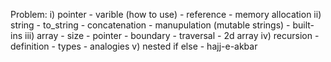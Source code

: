Problem:
    i)  pointer
        - varible (how to use)
        - reference
        - memory allocation
    ii) string
        - to_string
        - concatenation
        - manupulation (mutable strings)
        - built-ins
    iii) array
        - size
        - pointer
        - boundary
        - traversal
        - 2d array
    iv) recursion
        - definition
        - types
        - analogies
    v) nested if else
        - hajj-e-akbar